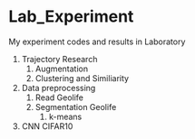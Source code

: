 # Lab_Experiment
My experiment codes and results in Laboratory
1. Trajectory Research
   1. Augmentation
   1. Clustering and Similiarity
2. Data preprocessing
   1. Read Geolife
   2. Segmentation Geolife
      1. k-means
3. CNN CIFAR10
